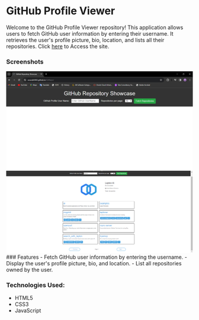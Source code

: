 # GitHub Profile Viewer
Welcome to the GitHub Profile Viewer repository! This application allows users to fetch GitHub user information by entering their username. It retrieves the user's profile picture, bio, location, and lists all their repositories. Click <a href="https://sourabh943.github.io/GitRepo/">here</a> to Access the site.

### Screenshots
<img src="screenshot/Screenshot 2024-01-30 171432.png">

<img src="screenshot/Screenshot 2024-01-30 171700.png">
### Features
- Fetch GitHub user information by entering the username.
- Display the user's profile picture, bio, and location.
- List all repositories owned by the user.

### Technologies Used:
- HTML5
- CSS3
- JavaScript
